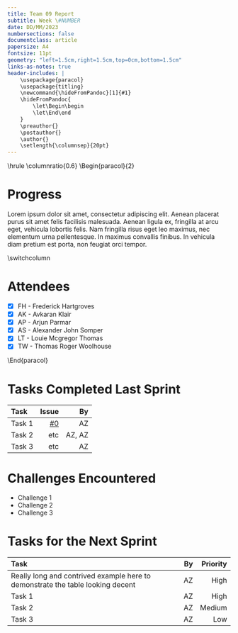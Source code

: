```yaml
---
title: Team 09 Report
subtitle: Week \#NUMBER
date: DD/MM/2023
numbersections: false
documentclass: article
papersize: A4
fontsize: 11pt
geometry: "left=1.5cm,right=1.5cm,top=0cm,bottom=1.5cm"
links-as-notes: true
header-includes: |
	\usepackage{paracol}
	\usepackage{titling}
	\newcommand{\hideFromPandoc}[1]{#1}
	\hideFromPandoc{
		\let\Begin\begin
		\let\End\end
	}
	\preauthor{}
	\postauthor{}
	\author{}
	\setlength{\columnsep}{20pt}
---
```


<!-- Compile Instructions:
pandoc .\report\wk1.md -o .\report\wk1.pdf
See: https://pandoc.org/
 -->

\hrule
\columnratio{0.6}
\Begin{paracol}{2}

# Progress

Lorem ipsum dolor sit amet, consectetur adipiscing elit.
Aenean placerat purus sit amet felis facilisis malesuada.
Aenean ligula ex, fringilla at arcu eget, vehicula lobortis felis.
Nam fringilla risus eget leo maximus, nec elementum urna pellentesque.
In maximus convallis finibus.
In vehicula diam pretium est porta, non feugiat orci tempor.

\switchcolumn

# Attendees

- [x] FH - Frederick Hartgroves
- [x] AK - Avkaran Klair
- [x] AP - Arjun Parmar
- [x] AS - Alexander John Somper
- [x] LT - Louie Mcgregor Thomas
- [x] TW - Thomas Roger Woolhouse

\End{paracol}

# Tasks Completed Last Sprint

| Task   |                                              Issue |     By |
| :----- | -------------------------------------------------: | -----: |
| Task 1 | [#0](https://github.com/TWoolhouse/Slook/issues/0) |     AZ |
| Task 2 |                                                etc | AZ, AZ |
| Task 3 |                                                etc |     AZ |

# Challenges Encountered

- Challenge 1
- Challenge 2
- Challenge 3

# Tasks for the Next Sprint

| Task                                                                           |   By | Priority |
| :----------------------------------------------------------------------------- | ---: | -------: |
| Really long and contrived example here to demonstrate the table looking decent |   AZ |     High |
| Task 1                                                                         |   AZ |     High |
| Task 2                                                                         |   AZ |   Medium |
| Task 3                                                                         |   AZ |      Low |

